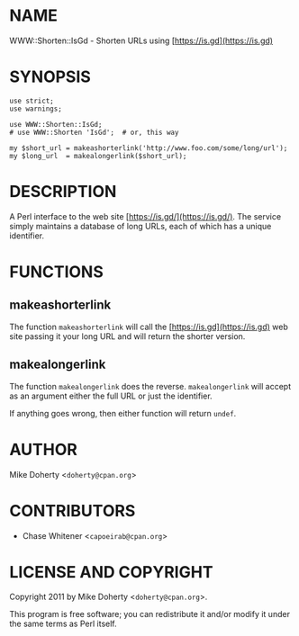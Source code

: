 # NAME

WWW::Shorten::IsGd - Shorten URLs using [https://is.gd](https://is.gd)

# SYNOPSIS

    use strict;
    use warnings;

    use WWW::Shorten::IsGd;
    # use WWW::Shorten 'IsGd';  # or, this way

    my $short_url = makeashorterlink('http://www.foo.com/some/long/url');
    my $long_url  = makealongerlink($short_url);

# DESCRIPTION

A Perl interface to the web site [https://is.gd/](https://is.gd/).  The service simply maintains
a database of long URLs, each of which has a unique identifier.

# FUNCTIONS

## makeashorterlink

The function `makeashorterlink` will call the [https://is.gd](https://is.gd) web site passing
it your long URL and will return the shorter version.

## makealongerlink

The function `makealongerlink` does the reverse. `makealongerlink`
will accept as an argument either the full URL or just the identifier.

If anything goes wrong, then either function will return `undef`.

# AUTHOR

Mike Doherty <`doherty@cpan.org`>

# CONTRIBUTORS

- Chase Whitener <`capoeirab@cpan.org`>

# LICENSE AND COPYRIGHT

Copyright 2011 by Mike Doherty <`doherty@cpan.org`>.

This program is free software; you can redistribute it and/or modify
it under the same terms as Perl itself.
